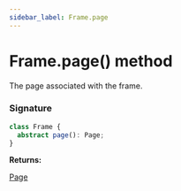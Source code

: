 ```yaml
---
sidebar_label: Frame.page
---
```


# Frame.page() method

The page associated with the frame.

### Signature

```typescript
class Frame {
  abstract page(): Page;
}
```

**Returns:**

[Page](./puppeteer.page.md)
